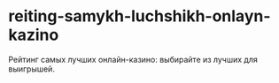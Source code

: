 # reiting-samykh-luchshikh-onlayn-kazino
Рейтинг самых лучших онлайн-казино: выбирайте из лучших для выигрышей.
